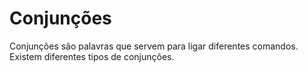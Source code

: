# Conjunções

Conjunções são palavras que servem para ligar diferentes comandos. Existem diferentes tipos de conjunções.
